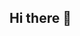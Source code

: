 ## Hi there 👋
<ing src="https://github.com/DarjaDaisY/DarjaDaisY/blob/main/Cats%20Dance.gif" alt="The unlimited" width='600'>
